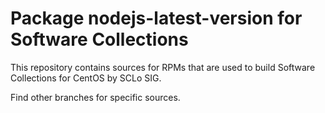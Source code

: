 # Package nodejs-latest-version for Software Collections

This repository contains sources for RPMs that are used
to build Software Collections for CentOS by SCLo SIG.

Find other branches for specific sources.
